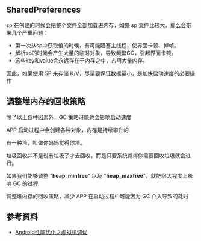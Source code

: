 
## SharedPreferences

sp 在创建的时候会把整个文件全部加载进内存，如果 sp 文件比较大，那么会带来几个严重问题：

- 第一次从sp中获取值的时候，有可能阻塞主线程，使界面卡顿、掉帧。
- 解析sp的时候会产生大量的临时对象，导致频繁GC，引起界面卡顿。
- 这些key和value会永远存在于内存之中，占用大量内存。

因此，如果使用 SP 来存储 K/V，尽量要保证数据量小，是加快启动速度的必要操作

## 调整堆内存的回收策略

除了以上各种因素外，GC 策略可能也会影响启动速度

APP 启动过程中会创建各种对象，内存是持续攀升的

有一种冷，叫做你妈妈觉得你冷。

垃圾回收并不是说有垃圾了才去回收，而是只要系统觉得你需要回收垃圾就会进行。

如果我们能够调整 "**heap_minfree**" 以及 "**heap_maxfree**"，就能很大程度上影响 GC 的过程

调整堆内存的回收策略，减少 APP 在启动过程中可能因为 GC 介入导致的耗时

## 参考资料

- [Android性能优化之虚拟机调优](https://weishu.me/2016/12/23/dive-into-android-optimize-vm-heap/)